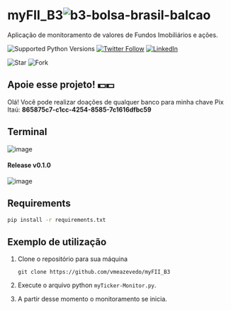 

# myFII_B3![b3-bolsa-brasil-balcao](https://user-images.githubusercontent.com/40063504/212784580-9827d726-13c8-48e7-b6f4-530200cbed13.png)

Aplicação de monitoramento de valores de Fundos Imobiliários e ações.
   
![Supported Python Versions](https://img.shields.io/pypi/pyversions/rich/10.11.0) [![Twitter Follow](https://img.shields.io/twitter/follow/vmeazevedo.svg?style=social)](https://twitter.com/vmeazevedo) [![LinkedIn](https://img.shields.io/badge/LinkedIn-Vinícius_Azevedo%20-blue)](https://www.linkedin.com/in/vin%C3%ADcius-azevedo-45180ab2/)

![Star](https://img.shields.io/github/stars/vmeazevedo/myFII_B3?style=social)
![Fork](https://img.shields.io/github/forks/vmeazevedo/myFII_B3?label=Fork&style=social)
   
## Apoie esse projeto! 💵💵
Olá!
Você pode realizar doações de qualquer banco para minha chave Pix Itaú: **865875c7-c1cc-4254-8585-7c1616dfbc59**

## Terminal

![image](https://user-images.githubusercontent.com/40063504/212444184-4babc593-6e45-4023-9013-978d69b3acc6.png)

#### Release v0.1.0
![image](https://user-images.githubusercontent.com/40063504/212784642-86c581d3-1165-4c8c-90b4-0818a36458f5.png)


## Requirements

```sh
pip install -r requirements.txt
```

## Exemplo de utilização

1. Clone o repositório para sua máquina

   ``
   git clone https://github.com/vmeazevedo/myFII_B3
   ``
2. Execute o arquivo python ``myTicker-Monitor.py``.

3. A partir desse momento o monitoramento se inicia.
